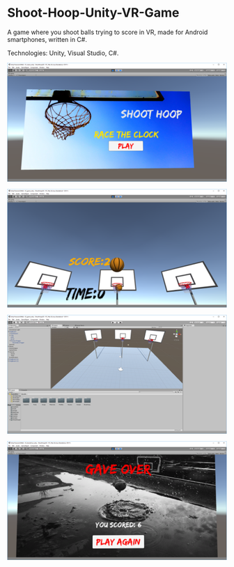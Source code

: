 # Shoot-Hoop-Unity-VR-Game
A game where you shoot balls trying to score in VR, made for Android smartphones, written in C#.

Technologies: Unity, Visual Studio, C#.

![alt text](https://github.com/R3713X/Shoot-Hoop-Unity-VR-Game/blob/b6dfe35d20009ceb658251dbf7304de134ddf312/ShootHoopGO/Assets/Demo%20Screenshots/menu.png)

![alt text](https://github.com/R3713X/Shoot-Hoop-Unity-VR-Game/blob/b6dfe35d20009ceb658251dbf7304de134ddf312/ShootHoopGO/Assets/Demo%20Screenshots/shoothop%20scoring.png)

![alt text](https://github.com/R3713X/Shoot-Hoop-Unity-VR-Game/blob/b6dfe35d20009ceb658251dbf7304de134ddf312/ShootHoopGO/Assets/Demo%20Screenshots/shoothopscreenshot.png)

![alt text](https://github.com/R3713X/Shoot-Hoop-Unity-VR-Game/blob/b6dfe35d20009ceb658251dbf7304de134ddf312/ShootHoopGO/Assets/Demo%20Screenshots/end%20screen.png)
